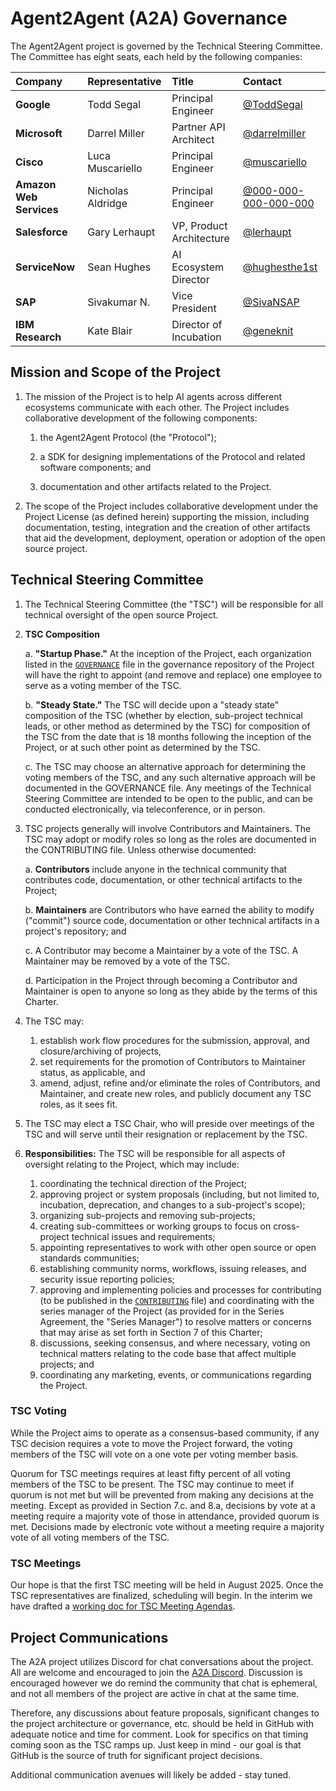 # Agent2Agent (A2A) Governance

The Agent2Agent project is governed by the Technical Steering Committee. The Committee has eight seats, each held by the following companies:

| Company | Representative | Title | Contact |
| :--- | :--- | :--- | :--- |
| **Google** | Todd Segal | Principal Engineer | [@ToddSegal](https://github.com/ToddSegal) |
| **Microsoft** | Darrel Miller | Partner API Architect | [@darrelmiller](https://github.com/darrelmiller) |
| **Cisco** | Luca Muscariello | Principal Engineer | [@muscariello](https://github.com/muscariello) |
| **Amazon Web Services** | Nicholas Aldridge | Principal Engineer | [@000-000-000-000-000](https://github.com/000-000-000-000-000) |
| **Salesforce** | Gary Lerhaupt | VP, Product Architecture | [@lerhaupt](https://github.com/lerhaupt) |
| **ServiceNow** | Sean Hughes | AI Ecosystem Director | [@hughesthe1st](https://github.com/hughesthe1st) |
| **SAP** | Sivakumar N. | Vice President | [@SivaNSAP](https://github.com/SivaNSAP) |
| **IBM Research** | Kate Blair | Director of Incubation | [@geneknit](https://github.com/geneknit) |

## Mission and Scope of the Project

1. The mission of the Project is to help AI agents across different ecosystems communicate with each other. The Project includes collaborative development of the following components:

   1. the Agent2Agent Protocol (the "Protocol");

   2. a SDK for designing implementations of the Protocol and related software components; and

   3. documentation and other artifacts related to the Project.

2. The scope of the Project includes collaborative development under the Project License (as defined herein) supporting the mission, including documentation, testing, integration and the creation of other artifacts that aid the development, deployment, operation or adoption of the open source project.

## Technical Steering Committee

1. The Technical Steering Committee (the "TSC") will be responsible for all technical oversight of the open source Project.
2. **TSC Composition**

    a. **"Startup Phase."** At the inception of the Project, each organization listed in the [`GOVERNANCE`](GOVERNANCE.md) file in the governance repository of the Project will have the right to appoint (and remove and replace) one employee to serve as a voting member of the TSC.

    b. **"Steady State."** The TSC will decide upon a "steady state" composition of the TSC (whether by election, sub-project technical leads, or other method as determined by the TSC) for composition of the TSC from the date that is 18 months following the inception of the Project, or at such other point as determined by the TSC.

    c. The TSC may choose an alternative approach for determining the voting members of the TSC, and any such alternative approach will be documented in the GOVERNANCE file. Any meetings of the Technical Steering Committee are intended to be open to the public, and can be conducted electronically, via teleconference, or in person.

3. TSC projects generally will involve Contributors and Maintainers. The TSC may adopt or modify roles so long as the roles are documented in the CONTRIBUTING file. Unless otherwise documented:

    a. **Contributors** include anyone in the technical community that contributes code, documentation, or other technical artifacts to the Project;

    b. **Maintainers** are Contributors who have earned the ability to modify ("commit") source code, documentation or other technical artifacts in a project's repository; and

    c. A Contributor may become a Maintainer by a vote of the TSC. A Maintainer may be removed by a vote of the TSC.

    d. Participation in the Project through becoming a Contributor and Maintainer is open to anyone so long as they abide by the terms of this Charter.
4. The TSC may:
    1. establish work flow procedures for the submission, approval, and closure/archiving of projects,
    2. set requirements for the promotion of Contributors to Maintainer status, as applicable, and
    3. amend, adjust, refine and/or eliminate the roles of Contributors, and Maintainer, and create new roles, and publicly document any TSC roles, as it sees fit.
5. The TSC may elect a TSC Chair, who will preside over meetings of the TSC and will serve until their resignation or replacement by the TSC.
6. **Responsibilities:** The TSC will be responsible for all aspects of oversight relating to the Project, which may include:
    1. coordinating the technical direction of the Project;
    2. approving project or system proposals (including, but not limited to, incubation, deprecation, and changes to a sub-project's scope);
    3. organizing sub-projects and removing sub-projects;
    4. creating sub-committees or working groups to focus on cross-project technical issues and requirements;
    5. appointing representatives to work with other open source or open standards communities;
    6. establishing community norms, workflows, issuing releases, and security issue reporting policies;
    7. approving and implementing policies and processes for contributing (to be published in the [`CONTRIBUTING`](CONTRIBUTING.md) file) and coordinating with the series manager of the Project (as provided for in the Series Agreement, the "Series Manager") to resolve matters or concerns that may arise as set forth in Section 7 of this Charter;
    8. discussions, seeking consensus, and where necessary, voting on technical matters relating to the code base that affect multiple projects; and
    9. coordinating any marketing, events, or communications regarding the Project.

### TSC Voting

While the Project aims to operate as a consensus-based community, if any TSC decision requires a vote to move the Project forward, the voting members of the TSC will vote on a one vote per voting member basis.

Quorum for TSC meetings requires at least fifty percent of all voting members of the TSC to be present. The TSC may continue to meet if quorum is not met but will be prevented from making any decisions at the meeting. Except as provided in Section 7.c. and 8.a, decisions by vote at a meeting require a majority vote of those in attendance, provided quorum is met. Decisions made by electronic vote without a meeting require a majority vote of all voting members of the TSC.

### TSC Meetings

Our hope is that the first TSC meeting will be held in August 2025. Once the TSC representatives are finalized, scheduling will begin. In the interim we have drafted a [working doc for TSC Meeting Agendas](https://docs.google.com/document/d/1Dx6qYfCjSChHKRMwLJcvtDjq6igYTAKFW9Vg1IMPCUk/view).

## Project Communications

The A2A project utilizes Discord for chat conversations about the project. All are welcome and encouraged to join the [A2A Discord](http://discord.gg/a2aprotocol). Discussion is encouraged however we do remind the community that chat is ephemeral, and not all members of the project are active in chat at the same time.

Therefore, any discussions about feature proposals, significant changes to the project architecture or governance, etc. should be held in GitHub with adequate notice and time for comment. Look for specifics on that timing coming soon as the TSC ramps up. Just keep in mind - our goal is that GitHub is the source of truth for significant project decisions.

Additional communication avenues will likely be added - stay tuned.
